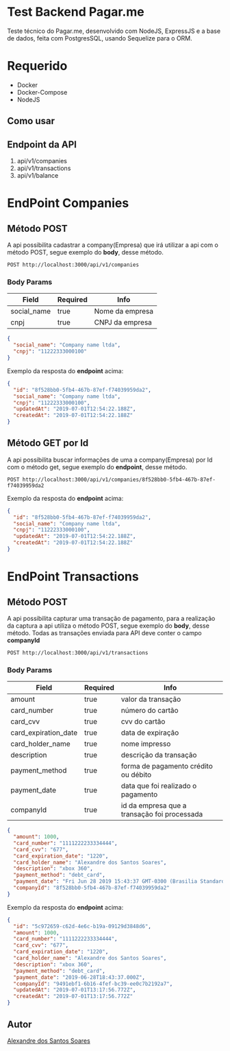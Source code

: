 # Test Backend Pagar.me
Teste técnico do Pagar.me, desenvolvido com NodeJS, ExpressJS e a base de dados, feita com PostgresSQL, usando Sequelize para o ORM.

# Requerido
* Docker
* Docker-Compose
* NodeJS

## Como usar

## Endpoint da API
1. api/v1/companies
2. api/v1/transactions
3. api/v1/balance

# EndPoint Companies 
## Método POST 
A api possibilita cadastrar a company(Empresa) que irá utilizar a api com o método POST, segue exemplo do **body**, desse método.

```
POST http://localhost:3000/api/v1/companies
```

### Body Params
Field        | Required  | Info 
------------ | --------- | -------
social_name  | true      | Nome da empresa
cnpj         | true      | CNPJ da empresa



```json
{
  "social_name": "Company name ltda",
  "cnpj": "11222333000100"
}
```

Exemplo da resposta do **endpoint** acima:

```json
{
  "id": "8f528bb0-5fb4-467b-87ef-f74039959da2",
  "social_name": "Company name ltda",
  "cnpj": "11222333000100",
  "updatedAt": "2019-07-01T12:54:22.188Z",
  "createdAt": "2019-07-01T12:54:22.188Z"
}
```

## Método GET por Id
A api possibilita buscar informações de uma a company(Empresa) por Id com o método get, segue exemplo do **endpoint**, desse método.

```
POST http://localhost:3000/api/v1/companies/8f528bb0-5fb4-467b-87ef-f74039959da2
```
Exemplo da resposta do **endpoint** acima:

```json
{
  "id": "8f528bb0-5fb4-467b-87ef-f74039959da2",
  "social_name": "Company name ltda",
  "cnpj": "11222333000100",
  "updatedAt": "2019-07-01T12:54:22.188Z",
  "createdAt": "2019-07-01T12:54:22.188Z"
}
```

# EndPoint Transactions 
## Método POST 
A api possibilita capturar uma transação de pagamento, para a realização da captura a api utiliza o método POST, segue exemplo do **body**, desse método. Todas as transações enviada para API deve conter o campo **companyId**

```
POST http://localhost:3000/api/v1/transactions
```

### Body Params
Field                   | Required  | Info 
----------------------- | --------- | ---------------------------------------------
amount                  | true      | valor da transação
card_number             | true      | número do cartão
card_cvv                | true      | cvv do cartão
card_expiration_date    | true      | data de expiração
card_holder_name        | true      | nome impresso
description             | true      | descrição da transação
payment_method          | true      | forma de pagamento crédito ou débito
payment_date            | true      | data que foi realizado o pagamento
companyId               | true      | id da empresa que a transação foi processada

```json
{
  "amount": 1000,
  "card_number": "1111222233334444",
  "card_cvv": "677",
  "card_expiration_date": "1220",
  "card_holder_name": "Alexandre dos Santos Soares",
  "description": "xbox 360",
  "payment_method": "debt_card",
  "payment_date": "Fri Jun 28 2019 15:43:37 GMT-0300 (Brasilia Standard Time)",
  "companyId": "8f528bb0-5fb4-467b-87ef-f74039959da2"
}
```

Exemplo da resposta do **endpoint** acima:

```json
{
  "id": "5c972659-c62d-4e6c-b19a-09129d3848d6",
  "amount": 1000,
  "card_number": "1111222233334444",
  "card_cvv": "677",
  "card_expiration_date": "1220",
  "card_holder_name": "Alexandre dos Santos Soares",
  "description": "xbox 360",
  "payment_method": "debt_card",
  "payment_date": "2019-06-28T18:43:37.000Z",
  "companyId": "9491ebf1-6b16-4fef-bc39-ee0c7b2192a7",
  "updatedAt": "2019-07-01T13:17:56.772Z",
  "createdAt": "2019-07-01T13:17:56.772Z"
}
```

## Autor
[Alexandre dos Santos Soares](https://github.com/alexandrejuk)